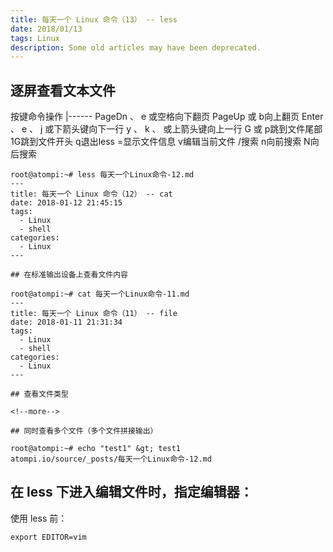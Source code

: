 ```yaml
---
title: 每天一个 Linux 命令（13） -- less
date: 2018/01/13
tags: Linux
description: Some old articles may have been deprecated.
---
```


## 逐屏查看文本文件

<th align="center">按键命令</th><th align="center">操作</th>
|------
<td align="center">PageDn 、 e 或空格</td><td align="center">向下翻页</td>
<td align="center">PageUp 或 b</td><td align="center">向上翻页</td>
<td align="center">Enter 、 e 、 j 或下箭头键</td><td align="center">向下一行</td>
<td align="center">y 、 k 、 或上箭头键</td><td align="center">向上一行</td>
<td align="center">G 或 p</td><td align="center">跳到文件尾部</td>
<td align="center">1G</td><td align="center">跳到文件开头</td>
<td align="center">q</td><td align="center">退出less</td>
<td align="center">=</td><td align="center">显示文件信息</td>
<td align="center">v</td><td align="center">编辑当前文件</td>
<td align="center">/</td><td align="center">搜索</td>
<td align="center">n</td><td align="center">向前搜索</td>
<td align="center">N</td><td align="center">向后搜索</td>

``` plain
root@atompi:~# less 每天一个Linux命令-12.md
---
title: 每天一个 Linux 命令（12） -- cat
date: 2018-01-12 21:45:15
tags:
  - Linux
  - shell
categories:
  - Linux
---

## 在标准输出设备上查看文件内容

root@atompi:~# cat 每天一个Linux命令-11.md
---
title: 每天一个 Linux 命令（11） -- file
date: 2018-01-11 21:31:34
tags:
  - Linux
  - shell
categories:
  - Linux
---

## 查看文件类型

<!--more-->

## 同时查看多个文件（多个文件拼接输出）

root@atompi:~# echo "test1" &gt; test1
atompi.io/source/_posts/每天一个Linux命令-12.md
```
## 在 less 下进入编辑文件时，指定编辑器：

使用 less 前：

``` plain
export EDITOR=vim
```
